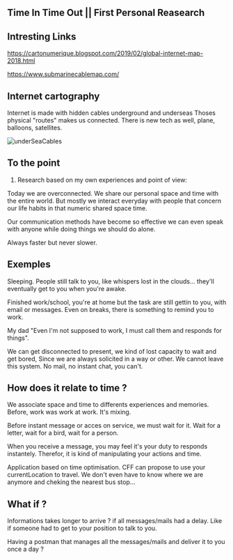 ## Time In Time Out || First Personal Reasearch

## Intresting Links

https://cartonumerique.blogspot.com/2019/02/global-internet-map-2018.html

https://www.submarinecablemap.com/

## Internet cartography 

Internet is made with hidden cables underground and underseas
Thoses physical "routes" makes us connected.
There is new tech as well, plane, balloons, satellites.

![underSeaCables](https://productivetihube.files.wordpress.com/2019/08/1_13kqfsriwocdwk30cfhksq.png)

## To the point

1) Research based on my own experiences and point of view:

Today we are overconnected. We share our personal space and time with the entire world. But mostly we interact everyday with people that concern our life habits in that numeric shared space time.

Our communication methods have become so effective we can even speak with anyone while doing things we should do alone.

Always faster but never slower. 



## Exemples
Sleeping. People still talk to you, like whispers lost in the clouds... they'll eventually get to you when you're awake.

Finished work/school, you're at home but the task are still gettin to you, with email or messages. Even on breaks, there is something to remind you to work.

My dad "Even I'm not supposed to work, I must call them and responds for things".

We can get disconnected to present, we kind of lost capacity to wait and get bored, Since we are always solicited in a way or other. We cannot leave this system. No mail, no instant chat, you can't.

## How does it relate to time ?

We associate space and time to differents experiences and memories. Before, work was work at work. It's mixing.

Before instant message or acces on service, we must wait for it. Wait for a letter, wait for a bird, wait for a person.

When you receive a message, you may feel it's your duty to responds instantely. Therefor, it is kind of manipulating your actions and time. 

Application based on time optimisation. CFF can propose to use your currentLocation to travel. We don't even have to know where we are anymore and cheking the nearest bus stop... 

## What if ?

Informations takes longer to arrive ? if all messages/mails had a delay. Like if someone had to get to your position to talk to you.

Having a postman that manages all the messages/mails and deliver it to you once a day ? 



 






